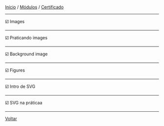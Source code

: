 [Início](https://github.com/Thalyalm/rocketseat-trilha-fundamentar) /
[Módulos](https://github.com/Thalyalm/rocketseat-trilha-fundamentar/tree/main/modulos/readme.md) /
[Certificado](https://github.com/Thalyalm/rocketseat-trilha-fundamentar/tree/main/certificado)

---

:ballot_box_with_check: Images

---

:ballot_box_with_check: Praticando images

---

:ballot_box_with_check: Background image

---

:ballot_box_with_check: Figures

---

:ballot_box_with_check: Intro de SVG

---

:ballot_box_with_check: SVG na práticaa

---

[Voltar](https://github.com/Thalyalm/rocketseat-trilha-fundamentar/tree/main/modulos/posso-ver-e-ouvir-o-html/readme.md)